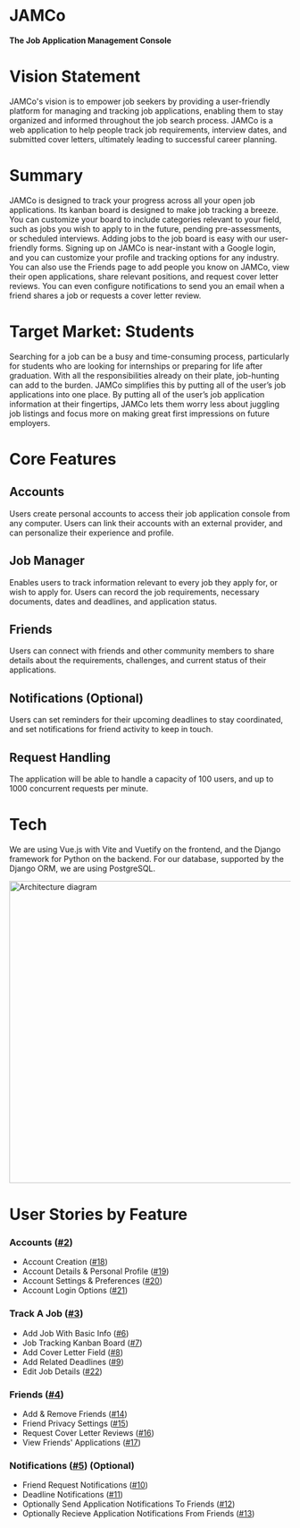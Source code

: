 # JAMCo
**The Job Application Management Console**

# Vision Statement
JAMCo's vision is to empower job seekers by providing a user-friendly platform for managing and tracking job applications, enabling them to stay organized and informed throughout the job search process. JAMCo is a web application to help people track job requirements, interview dates, and submitted cover letters, ultimately leading to successful career planning.

# Summary

JAMCo is designed to track your progress across all your open job applications. Its kanban board is designed to make job tracking a breeze. You can customize your board to include categories relevant to your field, such as jobs you wish to apply to in the future, pending pre-assessments, or scheduled interviews. Adding jobs to the job board is easy with our user-friendly forms. Signing up on JAMCo is near-instant with a Google login, and you can customize your profile and tracking options for any industry. You can also use the Friends page to add people you know on JAMCo, view their open applications, share relevant positions, and request cover letter reviews. You can even configure notifications to send you an email when a friend shares a job or requests a cover letter review.

# Target Market: Students

Searching for a job can be a busy and time-consuming process, particularly for students who are looking for internships or preparing for life after graduation. With all the responsibilities already on their plate, job-hunting can add to the burden. JAMCo simplifies this by putting all of the user’s job applications into one place. By putting all of the user’s job application information at their fingertips, JAMCo lets them worry less about juggling job listings and focus more on making great first impressions on future employers.


# Core Features

## Accounts

Users create personal accounts to access their job application console from any computer. Users can link their accounts with an external provider, and can personalize their experience and profile.

## Job Manager

Enables users to track information relevant to every job they apply for, or wish to apply for. Users can record the job requirements, necessary documents, dates and deadlines, and application status. 

## Friends

Users can connect with friends and other community members to share details about the requirements, challenges, and current status of their applications. 

## Notifications (Optional)

Users can set reminders for their upcoming deadlines to stay coordinated, and set notifications for friend activity to keep in touch. 

## Request Handling

The application will be able to handle a capacity of 100 users, and up to 1000 concurrent requests per minute.

# Tech

We are using Vue.js with Vite and Vuetify on the frontend, and the Django framework for Python on the backend. For our database, supported by the Django ORM, we are using PostgreSQL.

<img width="540" alt="Architecture diagram" src="https://user-images.githubusercontent.com/29902980/214203271-78edec4f-c423-4947-aa91-5e50b6684e0f.png">

# User Stories by Feature

### Accounts ([#2](https://github.com/Speuce/JAMCo/issues/2))

- Account Creation ([#18](https://github.com/Speuce/JAMCo/issues/18))
- Account Details & Personal Profile ([#19](https://github.com/Speuce/JAMCo/issues/19))
- Account Settings & Preferences ([#20](https://github.com/Speuce/JAMCo/issues/20))
- Account Login Options ([#21](https://github.com/Speuce/JAMCo/issues/21))

### Track A Job ([#3](https://github.com/Speuce/JAMCo/issues/3))

- Add Job With Basic Info ([#6](https://github.com/Speuce/JAMCo/issues/6))
- Job Tracking Kanban Board ([#7](https://github.com/Speuce/JAMCo/issues/7))
- Add Cover Letter Field ([#8](https://github.com/Speuce/JAMCo/issues/8))
- Add Related Deadlines ([#9](https://github.com/Speuce/JAMCo/issues/9))
- Edit Job Details ([#22](https://github.com/Speuce/JAMCo/issues/22))

### Friends ([#4](https://github.com/Speuce/JAMCo/issues/4))

- Add & Remove Friends ([#14](https://github.com/Speuce/JAMCo/issues/14))
- Friend Privacy Settings ([#15](https://github.com/Speuce/JAMCo/issues/15))
- Request Cover Letter Reviews ([#16](https://github.com/Speuce/JAMCo/issues/16))
- View Friends' Applications ([#17](https://github.com/Speuce/JAMCo/issues/17))

### Notifications ([#5](https://github.com/Speuce/JAMCo/issues/5)) (Optional)

- Friend Request Notifications ([#10](https://github.com/Speuce/JAMCo/issues/10))
- Deadline Notifications ([#11](https://github.com/Speuce/JAMCo/issues/11))
- Optionally Send Application Notifications To Friends ([#12](https://github.com/Speuce/JAMCo/issues/12))
- Optionally Recieve Application Notifications From Friends ([#13](https://github.com/Speuce/JAMCo/issues/13))
